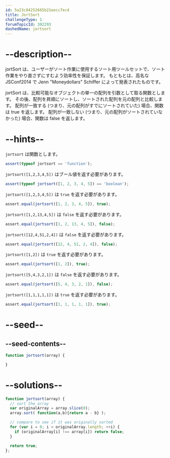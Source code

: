 ```yaml
---
id: 5a23c84252665b21eecc7ec4
title: JortSort
challengeType: 1
forumTopicId: 302293
dashedName: jortsort
---
```


# --description--

jortSort は、ユーザーがソート作業に使用するソート用ツールセットで、ソート作業をやり直さずにすむよう効率性を保証します。 もともとは、高名な JSConf2014 で Jenn "Moneydollars" Schiffer によって発表されたものです。

jortSort は、比較可能なオブジェクトの単一の配列を引数として取る関数とします。 その後、配列を昇順にソートし、ソートされた配列を元の配列と比較します。 配列が一致する (つまり、元の配列がすでにソートされていた) 場合、関数は true を返します。 配列が一致しない (つまり、元の配列がソートされていなかった) 場合、関数は false を返します。

# --hints--

`jortsort` は関数とします。

```js
assert(typeof jortsort == 'function');
```

`jortsort([1,2,3,4,5])` はブール値を返す必要があります。

```js
assert(typeof jortsort([1, 2, 3, 4, 5]) == 'boolean');
```

`jortsort([1,2,3,4,5])` は `true` を返す必要があります。

```js
assert.equal(jortsort([1, 2, 3, 4, 5]), true);
```

`jortsort([1,2,13,4,5])` は `false` を返す必要があります。

```js
assert.equal(jortsort([1, 2, 13, 4, 5]), false);
```

`jortsort([12,4,51,2,4])` は `false` を返す必要があります。

```js
assert.equal(jortsort([12, 4, 51, 2, 4]), false);
```

`jortsort([1,2])` は `true` を返す必要があります。

```js
assert.equal(jortsort([1, 2]), true);
```

`jortsort([5,4,3,2,1])` は `false` を返す必要があります。

```js
assert.equal(jortsort([5, 4, 3, 2, 1]), false);
```

`jortsort([1,1,1,1,1])` は `true` を返す必要があります。

```js
assert.equal(jortsort([1, 1, 1, 1, 1]), true);
```

# --seed--

## --seed-contents--

```js
function jortsort(array) {

}
```

# --solutions--

```js
function jortsort(array) {
  // sort the array
  var originalArray = array.slice(0);
  array.sort( function(a,b){return a - b} );

  // compare to see if it was originally sorted
  for (var i = 0; i < originalArray.length; ++i) {
    if (originalArray[i] !== array[i]) return false;
  }

  return true;
};
```
